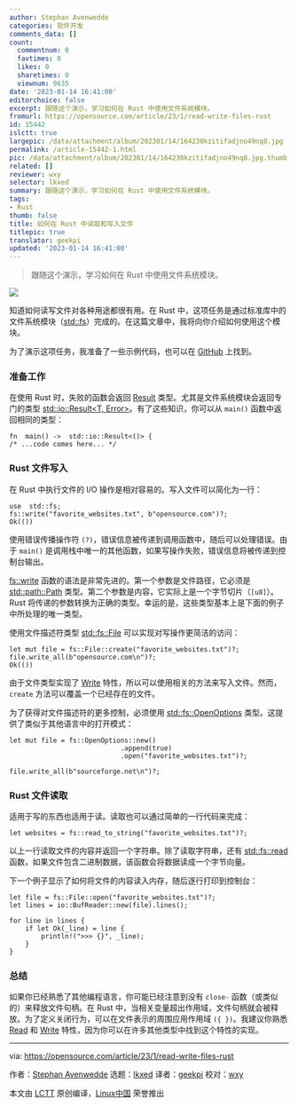 ```yaml
---
author: Stephan Avenwedde
categories: 软件开发
comments_data: []
count:
  commentnum: 0
  favtimes: 0
  likes: 0
  sharetimes: 0
  viewnum: 9635
date: '2023-01-14 16:41:00'
editorchoice: false
excerpt: 跟随这个演示，学习如何在 Rust 中使用文件系统模块。
fromurl: https://opensource.com/article/23/1/read-write-files-rust
id: 15442
islctt: true
largepic: /data/attachment/album/202301/14/164230kzitifadjno49nq8.jpg
permalink: /article-15442-1.html
pic: /data/attachment/album/202301/14/164230kzitifadjno49nq8.jpg.thumb.jpg
related: []
reviewer: wxy
selector: lkxed
summary: 跟随这个演示，学习如何在 Rust 中使用文件系统模块。
tags:
- Rust
thumb: false
title: 如何在 Rust 中读取和写入文件
titlepic: true
translator: geekpi
updated: '2023-01-14 16:41:00'
---
```



> 
> 跟随这个演示，学习如何在 Rust 中使用文件系统模块。
> 
> 
> 


![](/data/attachment/album/202301/14/164230kzitifadjno49nq8.jpg)


知道如何读写文件对各种用途都很有用。在 Rust 中，这项任务是通过标准库中的文件系统模块（[std::fs](https://doc.rust-lang.org/std/fs/)）完成的。在这篇文章中，我将向你介绍如何使用这个模块。


为了演示这项任务，我准备了一些示例代码，也可以在 [GitHub](https://github.com/hANSIc99/rust_file_io) 上找到。


### 准备工作


在使用 Rust 时，失败的函数会返回 [Result](https://doc.rust-lang.org/std/result/enum.Result.html) 类型。尤其是文件系统模块会返回专门的类型 [std::io::Result<T, Error>](https://doc.rust-lang.org/std/io/type.Result.html)。有了这些知识，你可以从 `main()` 函数中返回相同的类型：



```
fn  main() ->  std::io::Result<()> {
/* ...code comes here... */

```

### Rust 文件写入


在 Rust 中执行文件的 I/O 操作是相对容易的。写入文件可以简化为一行：



```
use  std::fs;
fs::write("favorite_websites.txt", b"opensource.com")?;
Ok(())

```

使用错误传播操作符 `(?)`，错误信息被传递到调用函数中，随后可以处理错误。由于 `main()` 是调用栈中唯一的其他函数，如果写操作失败，错误信息将被传递到控制台输出。


[fs::write](https://doc.rust-lang.org/std/fs/fn.write.html) 函数的语法是非常先进的。第一个参数是文件路径，它必须是 [std::path::Path](https://doc.rust-lang.org/std/path/struct.Path.html) 类型。第二个参数是内容，它实际上是一个字节切片（`[u8]`）。Rust 将传递的参数转换为正确的类型。幸运的是，这些类型基本上是下面的例子中所处理的唯一类型。


使用文件描述符类型 [std::fs::File](https://doc.rust-lang.org/std/fs/struct.File.html) 可以实现对写操作更简洁的访问：



```
let mut file = fs::File::create("favorite_websites.txt")?;
file.write_all(b"opensource.com\n")?;
Ok(())

```

由于文件类型实现了 [Write](https://doc.rust-lang.org/std/io/trait.Write.html) 特性，所以可以使用相关的方法来写入文件。然而，`create` 方法可以覆盖一个已经存在的文件。


为了获得对文件描述符的更多控制，必须使用 [std::fs::OpenOptions](https://doc.rust-lang.org/std/fs/struct.OpenOptions.html#) 类型。这提供了类似于其他语言中的打开模式：



```
let mut file = fs::OpenOptions::new()
                            .append(true)
                            .open("favorite_websites.txt")?;
                            
file.write_all(b"sourceforge.net\n")?;

```

### Rust 文件读取


适用于写的东西也适用于读。读取也可以通过简单的一行代码来完成：



```
let websites = fs::read_to_string("favorite_websites.txt")?;

```

以上一行读取文件的内容并返回一个字符串。除了读取字符串，还有 [std::fs::read](https://doc.rust-lang.org/std/fs/fn.read.html) 函数，如果文件包含二进制数据，该函数会将数据读成一个字节向量。


下一个例子显示了如何将文件的内容读入内存，随后逐行打印到控制台：



```
let file = fs::File::open("favorite_websites.txt")?;
let lines = io::BufReader::new(file).lines();

for line in lines {
    if let Ok(_line) = line {
        println!(">>> {}", _line);
    }
}

```

### 总结


如果你已经熟悉了其他编程语言，你可能已经注意到没有 `close-` 函数（或类似的）来释放文件句柄。在 Rust 中，当相关变量超出作用域，文件句柄就会被释放。为了定义关闭行为，可以在文件表示的周围应用作用域 `({ })`。我建议你熟悉 [Read](https://doc.rust-lang.org/std/io/trait.Read.html) 和 [Write](https://doc.rust-lang.org/std/io/trait.Write.html) 特性，因为你可以在许多其他类型中找到这个特性的实现。




---


via: <https://opensource.com/article/23/1/read-write-files-rust>


作者：[Stephan Avenwedde](https://opensource.com/users/hansic99) 选题：[lkxed](https://github.com/lkxed) 译者：[geekpi](https://github.com/geekpi) 校对：[wxy](https://github.com/wxy)


本文由 [LCTT](https://github.com/LCTT/TranslateProject) 原创编译，[Linux中国](https://linux.cn/) 荣誉推出